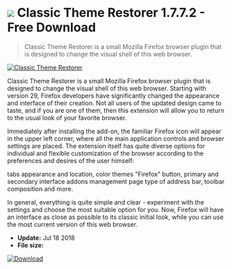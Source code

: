 # ![](https://cdn.softexe.net/static/icon/9/classic-theme-restorer-1428.png) Classic Theme Restorer 1.7.7.2 - Free Download

> Classic Theme Restorer is a small Mozilla Firefox browser plugin that is designed to change the visual shell of this web browser.

[![Classic Theme Restorer](https://gallery.dpcdn.pl/imgc/Tools/50853/g_-_420x350_1.5_-_x20140503230415_0.png)](https://softexe.net/win/internet/browser-utilities/classic-theme-restorer:pdbh.html)

Classic Theme Restorer is a small Mozilla Firefox browser plugin that is designed to change the visual shell of this web browser. Starting with version 29, Firefox developers have significantly changed the appearance and interface of their creation. Not all users of the updated design came to taste, and if you are one of them, then this extension will allow you to return to the usual look of your favorite browser.

Immediately after installing the add-on, the familiar Firefox icon will appear in the upper left corner, where all the main application controls and browser settings are placed. The extension itself has quite diverse options for individual and flexible customization of the browser according to the preferences and desires of the user himself:


tabs appearance and location,
color themes
"Firefox" button,
primary and secondary interface
addons management page
type of address bar,
toolbar composition and more.


In general, everything is quite simple and clear - experiment with the settings and choose the most suitable option for you. Now, Firefox will have an interface as close as possible to its classic initial look, while you can use the most current version of this web browser.


- **Update:** Jul 18 2018
- **File size:** 

[![Download](https://cdn.softexe.net/static/img/download.png)](https://softexe.net/win/internet/browser-utilities/classic-theme-restorer:pdbh.html)

